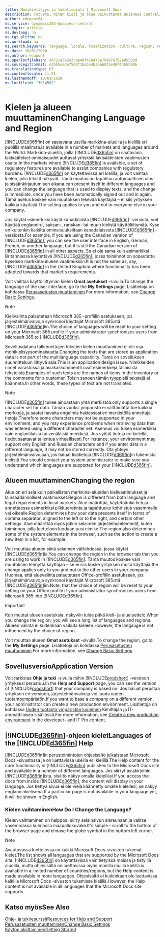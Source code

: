 ```yaml
---
title: Monikielisyys ja lokalisointi | Microsoft Docs
description: Tutustu, miten kieli ja alue vaikuttavat Business Centralin käyttökokemukseen.
author: edupont04
ms.service: dynamics365-business-central
ms.topic: article
ms.devlang: na
ms.tgt_pltfrm: na
ms.workload: na
ms.search.keywords: language, locale, localization, culture, region, regional settings
ms.date: 10/01/2020
ms.author: edupont
ms.openlocfilehash: d47214392e3c0e48f436475a79407a752a95583d
ms.sourcegitcommit: ddbb5cede750df1baba4b3eab8fbed6744b5b9d6
ms.translationtype: HT
ms.contentlocale: fi-FI
ms.lasthandoff: 10/01/2020
ms.locfileid: "3914562"
---
```

# <a name="changing-language-and-region"></a><span data-ttu-id="7abae-103">Kielen ja alueen muuttaminen</span><span class="sxs-lookup"><span data-stu-id="7abae-103">Changing Language and Region</span></span>

[!INCLUDE[d365fin](includes/d365fin_md.md)] <span data-ttu-id="7abae-104">on saatavana useilla markkina-alueilla ja kielillä eri puolilla maailmaa.</span><span class="sxs-lookup"><span data-stu-id="7abae-104">is available in a number of markets and languages around the World.</span></span> <span data-ttu-id="7abae-105">Markkina-alueilla, joilla [!INCLUDE[d365fin](includes/d365fin_md.md)] on saatavana, lakisääteiset ominaisuudet auttavat yrityksiä lakisääteisten vaatimusten osalta.</span><span class="sxs-lookup"><span data-stu-id="7abae-105">In the markets where [!INCLUDE[d365fin](includes/d365fin_md.md)] is available, a set of regulatory features are available to assist companies with regulatory burdens.</span></span> [!INCLUDE[d365fin](includes/d365fin_md.md)] <span data-ttu-id="7abae-106">on käytettävissä eri kielillä, ja voit vaihtaa kielen, jolla tekstit näkyvät. Tämä muutos on tapahtuu automaattisen ulos- ja sisäänkirjautumisen aikana.</span><span class="sxs-lookup"><span data-stu-id="7abae-106">can present itself in different languages and you can change the language that is used to display texts, and the change is immediate, once you have been automatically signed out and in again.</span></span> <span data-ttu-id="7abae-107">Tämä asetus koskee vain muutoksen tekevää käyttäjää – ei siis yrityksen kaikkia käyttäjiä.</span><span class="sxs-lookup"><span data-stu-id="7abae-107">The setting applies to you and not to everyone else in your company.</span></span>  

<span data-ttu-id="7abae-108">Jos käytät esimerkiksi käytä kanadalaista [!INCLUDE[d365fin](includes/d365fin_md.md)] -versiota, voit käyttää englannin-, saksan-, ranskan- tai muun kielistä käyttöliittymää. Kyse on kuitenkin kaikilta ominaisuuksiltaan kanadalaisesta [!INCLUDE[d365fin](includes/d365fin_md.md)] -versiosta.</span><span class="sxs-lookup"><span data-stu-id="7abae-108">For example, if you are using the Canadian version of [!INCLUDE[d365fin](includes/d365fin_md.md)], you can see the user interface in English, German, French, or another language, but it is still the Canadian version of [!INCLUDE[d365fin](includes/d365fin_md.md)] in all other aspects.</span></span> <span data-ttu-id="7abae-109">Se ei ole sama kuin esimerkiksi Britanniassa käytettävä [!INCLUDE[d365fin](includes/d365fin_md.md)], jossa toiminnot on sopeutettu kyseisen markkina-alueen vaatimuksiin.</span><span class="sxs-lookup"><span data-stu-id="7abae-109">It is not the same as, say, [!INCLUDE[d365fin](includes/d365fin_md.md)] in the United Kingdom where functionality has been adapted towards that market's requirements.</span></span>  

<span data-ttu-id="7abae-110">Voit vaihtaa käyttöliittymän kielen **Omat asetukset** -sivulla.</span><span class="sxs-lookup"><span data-stu-id="7abae-110">To change the language of the user interface, go to the **My Settings** page.</span></span> <span data-ttu-id="7abae-111">Lisätietoja on kohdassa [Perusasetusten muuttaminen](ui-change-basic-settings.md#language).</span><span class="sxs-lookup"><span data-stu-id="7abae-111">For more information, see [Change Basic Settings](ui-change-basic-settings.md#language).</span></span> 

> [!NOTE]  
> <span data-ttu-id="7abae-112">Kielivalinta palautetaan Microsoft 365 -profiilin asetukseen, jos järjestelmänvalvoja synkronoi käyttäjät Microsoft 365:stä [!INCLUDE[d365fin](includes/d365fin_md.md)]iin.</span><span class="sxs-lookup"><span data-stu-id="7abae-112">The choice of languages will be reset to your setting on your Microsoft 365 profile if your administrator synchronizes users from Microsoft 365 to [!INCLUDE[d365fin](includes/d365fin_md.md)].</span></span>

<span data-ttu-id="7abae-113">Sovellusdatana tallennettujen tekstien kielen muuttaminen ei ole osa monikielisyysominaisuutta.</span><span class="sxs-lookup"><span data-stu-id="7abae-113">Changing the texts that are stored as application data is not part of the multilanguage capability.</span></span> <span data-ttu-id="7abae-114">Tämä on sovelluksen suunnitteluun liittyvä asia.</span><span class="sxs-lookup"><span data-stu-id="7abae-114">This is an application design issue.</span></span> <span data-ttu-id="7abae-115">Nimikkeiden nimet varastossa ja asiakaskommentit ovat esimerkkejä tällaisista teksteistä.</span><span class="sxs-lookup"><span data-stu-id="7abae-115">Examples of such texts are the names of items in the inventory or the comments for a customer.</span></span> <span data-ttu-id="7abae-116">Toisin sanoen tämän tyyppisiä tekstejä ei käännetä.</span><span class="sxs-lookup"><span data-stu-id="7abae-116">In other words, these types of text are not translated.</span></span>  

> [!NOTE]  
> [!INCLUDE[d365fin](includes/d365fin_md.md)] <span data-ttu-id="7abae-117">tukee ainoastaan yhtä merkistöä.</span><span class="sxs-lookup"><span data-stu-id="7abae-117">only supports a single character set for data.</span></span> <span data-ttu-id="7abae-118">Tämän vuoksi ympäristö ei välttämättä tue kaikkia merkkejä, ja saatat havaita ongelmia hakiessasi eri merkistöllä annettuja tietoja.</span><span class="sxs-lookup"><span data-stu-id="7abae-118">Therefore some characters may not be supported in your environment, and you may experience problems when retrieving data that was entered using a different character set.</span></span> <span data-ttu-id="7abae-119">Asennus voi tukea esimerkiksi vain englantilaisia tai venäläisiä merkkejä. Jos syötät tietoja eri kielellä, tiedot saattavat tallentua virheellisesti.</span><span class="sxs-lookup"><span data-stu-id="7abae-119">For instance, your environment may support only English and Russian characters and if you enter data in a different language, it may not be stored correctly.</span></span> <span data-ttu-id="7abae-120">Ota yhteys järjestelmänvalvojaan, jos haluat lisätietoja [!INCLUDE[d365fin](includes/d365fin_md.md)]in tukemista kielistä.</span><span class="sxs-lookup"><span data-stu-id="7abae-120">You should contact your system administrator to make sure you understand which languages are supported for your [!INCLUDE[d365fin](includes/d365fin_md.md)].</span></span>  

## <a name="changing-the-region"></a><span data-ttu-id="7abae-121">Alueen muuttaminen</span><span class="sxs-lookup"><span data-stu-id="7abae-121">Changing the region</span></span>
<span data-ttu-id="7abae-122">Alue on eri asia kuin paikallisten markkina-alueiden kielivaatimukset ja lainsäädännölliset vaatimukset.</span><span class="sxs-lookup"><span data-stu-id="7abae-122">Region is different from both language and legal requirements in local markets.</span></span> <span data-ttu-id="7abae-123">Alue määrittää, käytetäänkö tietoja annettaessa esimerkiksi pilkkuerotinta ja tapahtuuko kohdistus vasemmalle vai oikealle.</span><span class="sxs-lookup"><span data-stu-id="7abae-123">Region determines how your data presents itself in terms of comma separator, aligned to the left or to the right, and certain other settings.</span></span> <span data-ttu-id="7abae-124">Alue määrittää myös jotkin selaimen järjestelmäelementit, kuten toiminnon, jolla luetteloon luodaan uusi nimike.</span><span class="sxs-lookup"><span data-stu-id="7abae-124">The region also determines some of the system elements in the browser, such as the action to create a new item in a list, for example.</span></span>  

<span data-ttu-id="7abae-125">Voit muuttaa alueen siinä selaimen välilehdessä, jossa käytät [!INCLUDE[d365fin](includes/d365fin_md.md)]ia.</span><span class="sxs-lookup"><span data-stu-id="7abae-125">You can change the region in the browser tab that you are using to work in [!INCLUDE[d365fin](includes/d365fin_md.md)].</span></span> <span data-ttu-id="7abae-126">Tämä muutos koskee vain muutoksen tehnyttä käyttäjää – se ei siis koske yrityksen muita käyttäjiä.</span><span class="sxs-lookup"><span data-stu-id="7abae-126">the change applies only to you and not to the other users in your company.</span></span>  <span data-ttu-id="7abae-127">Huomaa, että aluevalinta palautetaan Office-profiilin asetukseen, jos järjestelmänvalvoja synkronoi käyttäjät Microsoft 365:stä [!INCLUDE[d365fin](includes/d365fin_md.md)]iin.</span><span class="sxs-lookup"><span data-stu-id="7abae-127">Note, that the choice of region will be reset to your setting on your Office profile if your administrator synchronizes users from Microsoft 365 into [!INCLUDE[d365fin](includes/d365fin_md.md)].</span></span>

> [!IMPORTANT]  
>  <span data-ttu-id="7abae-128">Kun muutat alueen asetuksia, näkyviin tulee pitkä kieli- ja alueluettelo.</span><span class="sxs-lookup"><span data-stu-id="7abae-128">When you change the region, you will see a long list of languages and regions.</span></span> <span data-ttu-id="7abae-129">Alueen valinta ei kuitenkaan vaikuta kieleen.</span><span class="sxs-lookup"><span data-stu-id="7abae-129">However, the langauge is not influenced by the choice of region.</span></span>  

<span data-ttu-id="7abae-130">Voit muuttaa alueen **Omat asetukset** -sivulla.</span><span class="sxs-lookup"><span data-stu-id="7abae-130">To change the region, go to the **My Settings** page.</span></span> <span data-ttu-id="7abae-131">Lisätietoja on kohdassa [Perusasetusten muuttaminen](ui-change-basic-settings.md).</span><span class="sxs-lookup"><span data-stu-id="7abae-131">For more information, see [Change Basic Settings](ui-change-basic-settings.md).</span></span>  

## <a name="application-version"></a><span data-ttu-id="7abae-132">Sovellusversio</span><span class="sxs-lookup"><span data-stu-id="7abae-132">Application Version</span></span>

<span data-ttu-id="7abae-133">Voit tarkistaa **Ohje ja tuki** -sivulla mihin [!INCLUDE[prodshort](includes/prodshort.md)] -versioon yrityksesi perustuu.</span><span class="sxs-lookup"><span data-stu-id="7abae-133">In the **Help and Support** page, you can see the version of [!INCLUDE[prodshort](includes/prodshort.md)] that your company is based on.</span></span> <span data-ttu-id="7abae-134">Jos haluat perustaa yrityksen eri versioon, järjestelmänvalvoja voi luoda uuden tuotantoympäristön.</span><span class="sxs-lookup"><span data-stu-id="7abae-134">If you want to base a company on a different version, your administrator can create a new production environment.</span></span> <span data-ttu-id="7abae-135">Lisätietoja on kohdassa [Uuden tuotanto ympäristön luominen](/dynamics365/business-central/dev-itpro/administration/tenant-admin-center-environments#create-a-new-production-environment) Kehittäjän ja IT-ammattilaisen sisällössä.</span><span class="sxs-lookup"><span data-stu-id="7abae-135">For more information, see [Create a new production environment](/dynamics365/business-central/dev-itpro/administration/tenant-admin-center-environments#create-a-new-production-environment) in the developer- and IT Pro content.</span></span>  

## <a name="languages-of-the-d365fin-help"></a><span data-ttu-id="7abae-136">[!INCLUDE[d365fin](includes/d365fin_md.md)]-ohjeen kielet</span><span class="sxs-lookup"><span data-stu-id="7abae-136">Languages of the [!INCLUDE[d365fin](includes/d365fin_md.md)] Help</span></span>
<span data-ttu-id="7abae-137">[!INCLUDE[d365fin](includes/d365fin_md.md)]in perustoimintojen ohjesisältö julkaistaan Microsoft Docs -sivustossa ja on luettavissa useilla eri kielillä.</span><span class="sxs-lookup"><span data-stu-id="7abae-137">The Help content for the core functionality in [!INCLUDE[d365fin](includes/d365fin_md.md)] publishes to the Microsoft Docs site and available in a number of different languages.</span></span> <span data-ttu-id="7abae-138">Jos siirryt asiakirjoihin [!INCLUDE[d365fin](includes/d365fin_md.md)]ista, sisältö näkyy omalla kielelläsi.</span><span class="sxs-lookup"><span data-stu-id="7abae-138">If you access the docs from inside [!INCLUDE[d365fin](includes/d365fin_md.md)], the content will display in your language.</span></span> <span data-ttu-id="7abae-139">Jos tiettyä sivua ei ole vielä käännetty omalle kielellesi, se näkyy englanninkielisenä.</span><span class="sxs-lookup"><span data-stu-id="7abae-139">If a particular page is not available in your language yet, it will be shown in English.</span></span>

### <a name="how-do-i-change-the-language"></a><span data-ttu-id="7abae-140">Kielen vaihtaminen</span><span class="sxs-lookup"><span data-stu-id="7abae-140">How Do I Change the Language?</span></span>
<span data-ttu-id="7abae-141">Kielen vaihtaminen on helppoa: siirry selainsivun alareunaan ja valitse vasemmassa kulmassa maapallokuvake.</span><span class="sxs-lookup"><span data-stu-id="7abae-141">It's simple - scroll to the bottom of the browser page and choose the globe symbol in the bottom left corner.</span></span>

> [!NOTE]  
> <span data-ttu-id="7abae-142">Avautuvassa luettelossa on kaikki Microsoft Docs-sivuston tukemat kielet.</span><span class="sxs-lookup"><span data-stu-id="7abae-142">The list shows all languages that are supported by the Microsoft Docs site.</span></span> [!INCLUDE[d365fin](includes/d365fin_md.md)] <span data-ttu-id="7abae-143">on käytettävissä vain tietyissä maissa ja tietyillä alueilla, mutta ohjesisältö on luettavissa myös monilla muilla kielillä.</span><span class="sxs-lookup"><span data-stu-id="7abae-143">is available in a limited number of countries/regions, but the Help content is made available in more languages.</span></span> <span data-ttu-id="7abae-144">Ohjesisältö ei kuitenkaan ole luettavissa kaikilla Microsoft Docs -sivuston tukemissa kielillä.</span><span class="sxs-lookup"><span data-stu-id="7abae-144">However, the Help content is not available in all languages that the Microsoft Docs site supports.</span></span>

## <a name="see-also"></a><span data-ttu-id="7abae-145">Katso myös</span><span class="sxs-lookup"><span data-stu-id="7abae-145">See Also</span></span>

[<span data-ttu-id="7abae-146">Ohje- ja tukiresurssit</span><span class="sxs-lookup"><span data-stu-id="7abae-146">Resources for Help and Support</span></span>](product-help-and-support.md)  
[<span data-ttu-id="7abae-147">Perusasetusten muuttaminen</span><span class="sxs-lookup"><span data-stu-id="7abae-147">Change Basic Settings</span></span>](ui-change-basic-settings.md)  
[<span data-ttu-id="7abae-148">Käytön aloittaminen</span><span class="sxs-lookup"><span data-stu-id="7abae-148">Getting Started</span></span>](product-get-started.md)  
